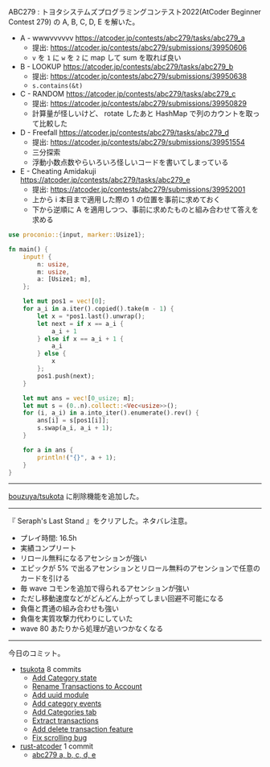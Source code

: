 ABC279 : トヨタシステムズプログラミングコンテスト2022(AtCoder Beginner Contest 279) の A, B, C, D, E を解いた。

- A - wwwvvvvvv
  <https://atcoder.jp/contests/abc279/tasks/abc279_a>
  - 提出: <https://atcoder.jp/contests/abc279/submissions/39950606>
  - `v` を `1` に `w` を `2` に map して sum を取れば良い
- B - LOOKUP
  <https://atcoder.jp/contests/abc279/tasks/abc279_b>
  - 提出: <https://atcoder.jp/contests/abc279/submissions/39950638>
  - `s.contains(&t)`
- C - RANDOM
  <https://atcoder.jp/contests/abc279/tasks/abc279_c>
  - 提出: <https://atcoder.jp/contests/abc279/submissions/39950829>
  - 計算量が怪しいけど、 rotate したあと HashMap で列のカウントを取って比較した
- D - Freefall
  <https://atcoder.jp/contests/abc279/tasks/abc279_d>
  - 提出: <https://atcoder.jp/contests/abc279/submissions/39951554>
  - 三分探索
  - 浮動小数点数やらいろいろ怪しいコードを書いてしまっている
- E - Cheating Amidakuji
  <https://atcoder.jp/contests/abc279/tasks/abc279_e>
  - 提出: <https://atcoder.jp/contests/abc279/submissions/39952001>
  - 上から i 本目まで適用した際の 1 の位置を事前に求めておく
  - 下から逆順に A を適用しつつ、事前に求めたものと組み合わせて答えを求める

```rust
use proconio::{input, marker::Usize1};

fn main() {
    input! {
        n: usize,
        m: usize,
        a: [Usize1; m],
    };

    let mut pos1 = vec![0];
    for a_i in a.iter().copied().take(m - 1) {
        let x = *pos1.last().unwrap();
        let next = if x == a_i {
            a_i + 1
        } else if x == a_i + 1 {
            a_i
        } else {
            x
        };
        pos1.push(next);
    }

    let mut ans = vec![0_usize; m];
    let mut s = (0..n).collect::<Vec<usize>>();
    for (i, a_i) in a.into_iter().enumerate().rev() {
        ans[i] = s[pos1[i]];
        s.swap(a_i, a_i + 1);
    }

    for a in ans {
        println!("{}", a + 1);
    }
}
```

---

[bouzuya/tsukota] に削除機能を追加した。

---

『 Seraph's Last Stand 』をクリアした。ネタバレ注意。

- プレイ時間: 16.5h
- 実績コンプリート
- リロール無料になるアセンションが強い
- エピックが 5% で出るアセンションとリロール無料のアセンションで任意のカードを引ける
- 毎 wave コモンを追加で得られるアセンションが強い
- ただし移動速度などがどんどん上がってしまい回避不可能になる
- 負傷と貫通の組み合わせも強い
- 負傷を実質攻撃力代わりにしていた
- wave 80 あたりから処理が追いつかなくなる

---

今日のコミット。

- [tsukota](https://github.com/bouzuya/tsukota) 8 commits
  - [Add Category state](https://github.com/bouzuya/tsukota/commit/047cdcfc46dea2cbdd750e061b061c2793b92cec)
  - [Rename Transactions to Account](https://github.com/bouzuya/tsukota/commit/7b91bc048851b7e9f7d1a20fcee9c41cff7a1b41)
  - [Add uuid module](https://github.com/bouzuya/tsukota/commit/7a08c26e8c1dfebfc56ab670049c20460c6ea798)
  - [Add category events](https://github.com/bouzuya/tsukota/commit/6f73bf8e80052db8941935caa41877b5d02d7ab3)
  - [Add Categories tab](https://github.com/bouzuya/tsukota/commit/740be8375e3b3d01c26a0f7b0d768f4f188f41d4)
  - [Extract transactions](https://github.com/bouzuya/tsukota/commit/eeeab140fcca94831bac5c30f99b45d62e7825e4)
  - [Add delete transaction feature](https://github.com/bouzuya/tsukota/commit/44cf449ea8477eb04af057746102d910010b9724)
  - [Fix scrolling bug](https://github.com/bouzuya/tsukota/commit/0686cca97c09c9b19b7b0fce99d3adfdaf5c6c01)
- [rust-atcoder](https://github.com/bouzuya/rust-atcoder) 1 commit
  - [abc279 a, b, c, d, e](https://github.com/bouzuya/rust-atcoder/commit/b8c19e4946009e84e8fc4c6e694a979cb9d6fdce)

[bouzuya/tsukota]: https://github.com/bouzuya/tsukota
